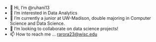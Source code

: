 - 👋 Hi, I’m @ruhani13
- 👀 I’m interested in Data Analytics
- 🌱 I’m currently a junior at UW-Madison, double majoring in Computer Science and Data Science.
- 💞️ I’m looking to collaborate on data science projects!
- 📫 How to reach me ... rarora23@wisc.edu

<!---
ruhani13/ruhani13 is a ✨ special ✨ repository because its `README.md` (this file) appears on your GitHub profile.
You can click the Preview link to take a look at your changes.
--->
